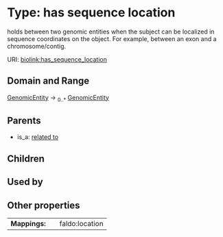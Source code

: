 
# Type: has sequence location


holds between two genomic entities when the subject can be localized in sequence coordinates on the object. For example, between an exon and a chromosome/contig.

URI: [biolink:has_sequence_location](https://w3id.org/biolink/vocab/has_sequence_location)


## Domain and Range

[GenomicEntity](GenomicEntity.md) ->  <sub>0..*</sub> [GenomicEntity](GenomicEntity.md)

## Parents

 *  is_a: [related to](related_to.md)

## Children


## Used by


## Other properties

|  |  |  |
| --- | --- | --- |
| **Mappings:** | | faldo:location |

